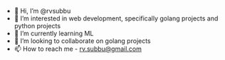 - 👋 Hi, I’m @rvsubbu
- 👀 I’m interested in web development, specifically golang projects and python projects
- 🌱 I’m currently learning ML
- 💞️ I’m looking to collaborate on golang projects
- 📫 How to reach me - rv.subbu@gmail.com

<!---
rvsubbu/rvsubbu is a ✨ special ✨ repository because its `README.md` (this file) appears on your GitHub profile.
You can click the Preview link to take a look at your changes.
--->
